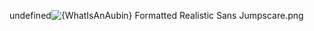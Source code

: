 undefined![{WhatIsAnAubin} Formatted Realistic Sans Jumpscare.png](https://raw.githubusercontent.com/Klokinator/FE-Repo/main/BGs,%20Interface%20Elements/CG%20Images/%7BWhatIsAnAubin%7D%20Formatted%20Realistic%20Sans%20Jumpscare.png "{WhatIsAnAubin} Formatted Realistic Sans Jumpscare.png")